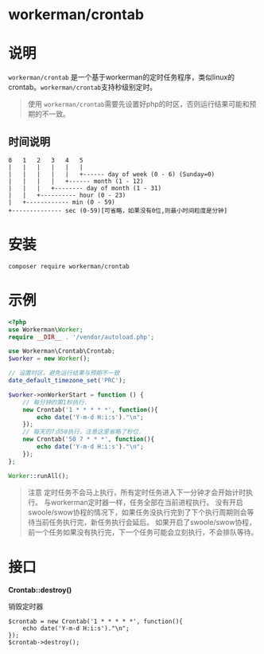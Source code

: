 # workerman/crontab

# 说明
`workerman/crontab` 是一个基于workerman的定时任务程序，类似linux的crontab。`workerman/crontab`支持秒级别定时。

>使用 `workerman/crontab`需要先设置好php的时区，否则运行结果可能和预期的不一致。

## 时间说明
```
0   1   2   3   4   5
|   |   |   |   |   |
|   |   |   |   |   +------ day of week (0 - 6) (Sunday=0)
|   |   |   |   +------ month (1 - 12)
|   |   |   +-------- day of month (1 - 31)
|   |   +---------- hour (0 - 23)
|   +------------ min (0 - 59)
+-------------- sec (0-59)[可省略，如果没有0位,则最小时间粒度是分钟]
```

# 安装
```
composer require workerman/crontab
```

# 示例
```php
<?php
use Workerman\Worker;
require __DIR__ . '/vendor/autoload.php';

use Workerman\Crontab\Crontab;
$worker = new Worker();

// 设置时区，避免运行结果与预期不一致
date_default_timezone_set('PRC');

$worker->onWorkerStart = function () {
    // 每分钟的第1秒执行.
    new Crontab('1 * * * * *', function(){
        echo date('Y-m-d H:i:s')."\n";
    });
    // 每天的7点50执行，注意这里省略了秒位.
    new Crontab('50 7 * * *', function(){
        echo date('Y-m-d H:i:s')."\n";
    });
};

Worker::runAll();
```

> 注意
> 定时任务不会马上执行，所有定时任务进入下一分钟才会开始计时执行。
> 与workerman定时器一样，任务全部在当前进程执行。
> 没有开启swoole/swow协程的情况下，如果任务没执行完到了下个执行周期则会等待当前任务执行完，新任务执行会延后。
> 如果开启了swoole/swow协程，前一个任务如果没有执行完，下一个任务可能会立刻执行，不会排队等待。

# 接口
**Crontab::destroy()**

销毁定时器
```
$crontab = new Crontab('1 * * * * *', function(){
    echo date('Y-m-d H:i:s')."\n";
});
$crontab->destroy();
```
